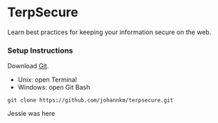 # TerpSecure
Learn best practices for keeping your information secure on the web.

### Setup Instructions
Download [Git](https://git-scm.com/downloads).
- Unix: open Terminal
- Windows: open Git Bash

```
git clone https://github.com/johannkm/terpsecure.git
```
Jessie was here
